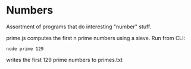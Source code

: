 Numbers
=======

Assortment of programs that do interesting "number" stuff.

prime.js computes the first n prime numbers using a sieve. Run from CLI:


```node prime 129```


writes the first 129 prime numbers to primes.txt